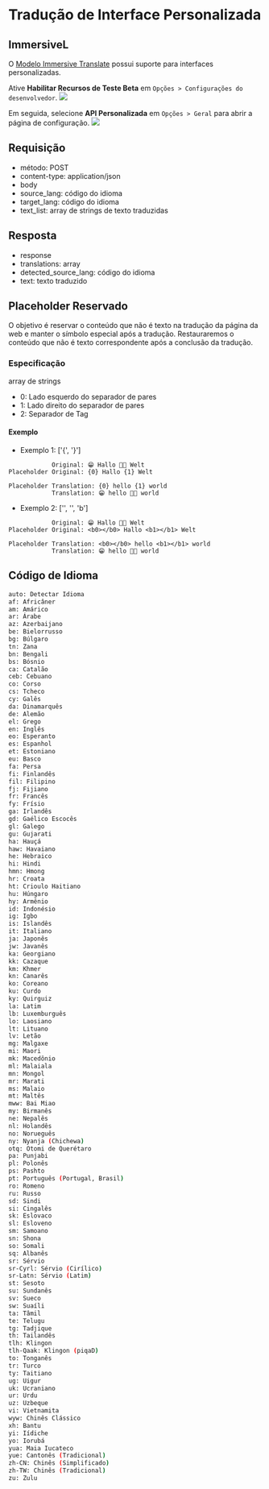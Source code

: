 # Tradução de Interface Personalizada

## ImmersiveL

O [Modelo Immersive Translate]([https://github.com/immersive-translate/ImmersiveL](https://github.com/immersive-translate/ImmersiveL)) possui suporte para interfaces personalizadas.

Ative **Habilitar Recursos de Teste Beta** em `Opções > Configurações do desenvolvedor`.
![](https://s.immersivetranslate.com/assets/turn_on_beta_en.jpeg)

Em seguida, selecione **API Personalizada** em `Opções > Geral` para abrir a página de configuração.
![](https://s.immersivetranslate.com/assets/select_custon_api_en.jpeg)

## Requisição

- método: POST
- content-type: application/json
- body
 - source_lang: código do idioma
 - target_lang: código do idioma
 - text_list: array de strings de texto traduzidas

## Resposta

- response
 - translations: array
  - detected_source_lang: código do idioma
  - text: texto traduzido

## Placeholder Reservado

O objetivo é reservar o conteúdo que não é texto na tradução da página da web e manter o símbolo especial após a tradução. Restauraremos o conteúdo que não é texto correspondente após a conclusão da tradução.

### Especificação

array de strings

- 0: Lado esquerdo do separador de pares
- 1: Lado direito do separador de pares
- 2: Separador de Tag

#### Exemplo

- Exemplo 1: ['{', '}']

```
            Original: 😁 Hallo 👏🏻 Welt
Placeholder Original: {0} Hallo {1} Welt

Placeholder Translation: {0} hello {1} world
            Translation: 😁 hello 👏🏻 world
```

- Exemplo 2: ['', '', 'b']

```
            Original: 😁 Hallo 👏🏻 Welt
Placeholder Original: <b0></b0> Hallo <b1></b1> Welt

Placeholder Translation: <b0></b0> hello <b1></b1> world
            Translation: 😁 hello 👏🏻 world
```

## Código de Idioma

```bash
auto: Detectar Idioma
af: Africâner
am: Amárico
ar: Árabe
az: Azerbaijano
be: Bielorrusso
bg: Búlgaro
tn: Zana
bn: Bengali
bs: Bósnio
ca: Catalão
ceb: Cebuano
co: Corso
cs: Tcheco
cy: Galês
da: Dinamarquês
de: Alemão
el: Grego
en: Inglês
eo: Esperanto
es: Espanhol
et: Estoniano
eu: Basco
fa: Persa
fi: Finlandês
fil: Filipino
fj: Fijiano
fr: Francês
fy: Frísio
ga: Irlandês
gd: Gaélico Escocês
gl: Galego
gu: Gujarati
ha: Hauçá
haw: Havaiano
he: Hebraico
hi: Hindi
hmn: Hmong
hr: Croata
ht: Crioulo Haitiano
hu: Húngaro
hy: Armênio
id: Indonésio
ig: Igbo
is: Islandês
it: Italiano
ja: Japonês
jw: Javanês
ka: Georgiano
kk: Cazaque
km: Khmer
kn: Canarês
ko: Coreano
ku: Curdo
ky: Quirguiz
la: Latim
lb: Luxemburguês
lo: Laosiano
lt: Lituano
lv: Letão
mg: Malgaxe
mi: Maori
mk: Macedônio
ml: Malaiala
mn: Mongol
mr: Marati
ms: Malaio
mt: Maltês
mww: Bai Miao
my: Birmanês
ne: Nepalês
nl: Holandês
no: Norueguês
ny: Nyanja (Chichewa)
otq: Otomi de Querétaro
pa: Punjabi
pl: Polonês
ps: Pashto
pt: Português (Portugal, Brasil)
ro: Romeno
ru: Russo
sd: Sindi
si: Cingalês
sk: Eslovaco
sl: Esloveno
sm: Samoano
sn: Shona
so: Somali
sq: Albanês
sr: Sérvio
sr-Cyrl: Sérvio (Cirílico)
sr-Latn: Sérvio (Latim)
st: Sesoto
su: Sundanês
sv: Sueco
sw: Suaíli
ta: Tâmil
te: Telugu
tg: Tadjique
th: Tailandês
tlh: Klingon
tlh-Qaak: Klingon (piqaD)
to: Tonganês
tr: Turco
ty: Taitiano
ug: Uigur
uk: Ucraniano
ur: Urdu
uz: Uzbeque
vi: Vietnamita
wyw: Chinês Clássico
xh: Bantu
yi: Iídiche
yo: Iorubá
yua: Maia Iucateco
yue: Cantonês (Tradicional)
zh-CN: Chinês (Simplificado)
zh-TW: Chinês (Tradicional)
zu: Zulu
```